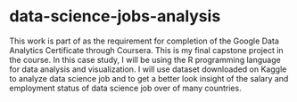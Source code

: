 # data-science-jobs-analysis

This work is part of as the requirement for completion of the Google Data Analytics Certificate through Coursera. This is my final capstone project in the course. In this case study, I will be using the R programming language for data analysis and visualization. I will use dataset downloaded on Kaggle to analyze data science job and  to get a better look insight of the salary and employment status of data science job over of many countries.

